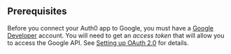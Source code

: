 ## Prerequisites
Before you connect your Auth0 app to Google, you must have a [Google Developer](https://console.developers.google.com/) account. You will need to get an <dfn data-key="access-token">access token</dfn> that will allow you to access the Google API. See [Setting up OAuth 2.0](https://support.google.com/googleapi/answer/6158849) for details.
